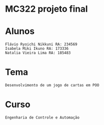 # **MC322 projeto final**

# **Alunos**
    Flávio Ryoichi Nikkuni RA: 234569
	Isabela Miki Ikuno RA: 173336
	Natalia Vieira Lima RA: 185483
	

# **Tema**
    Desenvolvimento de um jogo de cartas em POO

# **Curso**
    Engenharia de Controle e Automação
